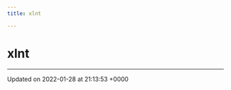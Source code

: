 ```yaml
---
title: xlnt

---
```


# xlnt








-------------------------------

Updated on 2022-01-28 at 21:13:53 +0000